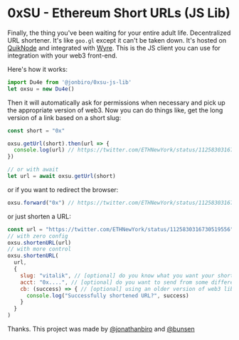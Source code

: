 # 0xSU - Ethereum Short URLs (JS Lib)

Finally, the thing you've been waiting for your entire adult life. Decentralized URL shortener. It's like `goo.gl` except it can't be taken down. It's hosted on [QuikNode](https://quiknode.io/) and integrated with [Wyre](https://www.sendwyre.com/). This is the JS client you can use for integration with your web3 front-end.

Here's how it works:

```js
import Du4e from '@jonbiro/0xsu-js-lib'
let oxsu = new Du4e()
```

Then it will automatically ask for permissions when necessary and pick up the appropriate version of web3. Now you can do things like, get the long version of a link based on a short slug:

```js
const short = "0x"

oxsu.getUrl(short).then(url => {
  console.log(url) // https://twitter.com/ETHNewYork/status/1125830316730519556
}) 

// or with await
let url = await oxsu.getUrl(short)
```

or if you want to redirect the browser:

```js
oxsu.forward("0x") // https://twitter.com/ETHNewYork/status/1125830316730519556
```

or just shorten a URL:

```js
const url = "https://twitter.com/ETHNewYork/status/1125830316730519556"
// with zero config
oxsu.shortenURL(url)
// with more control 
oxsu.shortenURL(
  url,
  {
    slug: "vitalik", // [optional] do you know what you want your shortened slug to be?
    acct: "0x....", // [optional] do you want to send from some different address?
    cb: (success) => { // [optional] using an older version of web3 lib?
      console.log("Successfully shortened URL?", success) 
    }
  }
)
```

Thanks. This project was made by [@jonathanbiro](https://twitter.com/jonathanbiro) and [@bunsen](https://twitter.com/bunsen)